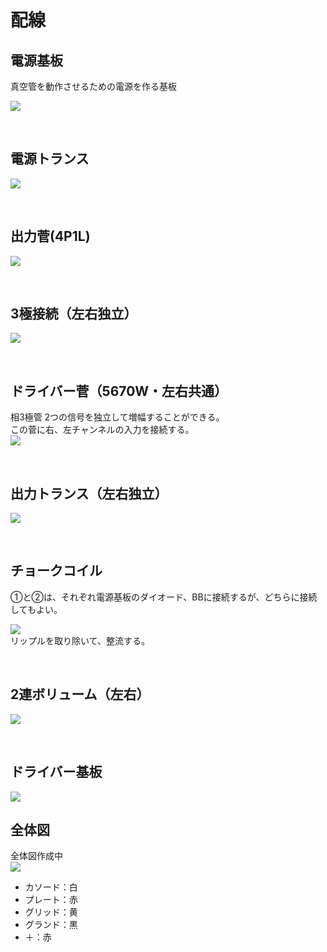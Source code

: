 # 配線


## 電源基板
真空管を動作させるための電源を作る基板

![](amp-5-1.jpg)

<br>

## 電源トランス

![](amp5-a-1.jpg)

<br>

## 出力菅(4P1L)

![](amp5-a-2.jpg)

<br>

## 3極接続（左右独立）

![](amp5-a-3.jpg)

<br>

## ドライバー菅（5670W・左右共通）
相3極管
2つの信号を独立して増幅することができる。
<br>
この菅に右、左チャンネルの入力を接続する。
<br>
![](amp5-a-4.jpg)

<br>

## 出力トランス（左右独立）

![](amp5-a-5-2.jpg)

<br>

## チョークコイル

①と②は、それぞれ電源基板のダイオード、BBに接続するが、どちらに接続してもよい。

![](amp5-a-6.jpg)
<br>
リップルを取り除いて、整流する。

<br>

## 2連ボリューム（左右）


![](amp5-a-7.jpg)

<br>

## ドライバー基板

![](amp-5-9.jpg)


## 全体図

全体図作成中
<br>
![](amp5-all_2.jpg)

* カソード：白
* プレート：赤
* グリッド：黄
* グランド：黒
* ＋：赤

